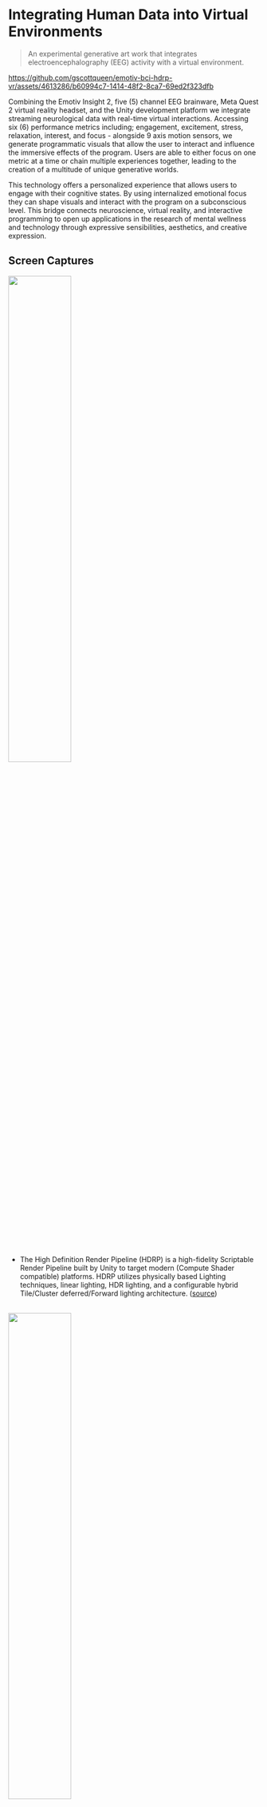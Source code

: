 ﻿# Integrating Human Data into Virtual Environments

> An experimental generative art work that integrates electroencephalography (EEG) activity with a virtual environment.
 
https://github.com/gscottqueen/emotiv-bci-hdrp-vr/assets/4613286/b60994c7-1414-48f2-8ca7-69ed2f323dfb

Combining the Emotiv Insight 2, five (5) channel EEG brainware, Meta Quest 2 virtual reality headset, and the Unity development platform we integrate streaming neurological data with real-time virtual interactions. Accessing six (6) performance metrics including; engagement, excitement, stress, relaxation, interest, and focus - alongside 9 axis motion sensors, we generate programmatic visuals that allow the user to interact and influence the immersive effects of the program. Users are able to either focus on one metric at a time or chain multiple experiences together, leading to the creation of a multitude of unique generative worlds.

This technology offers a personalized experience that allows users to engage with their cognitive states. By using internalized emotional focus they can shape visuals and interact with the program on a subconscious level. This bridge connects neuroscience, virtual reality, and interactive programming to open up applications in the research of mental wellness and technology through expressive sensibilities, aesthetics, and creative expression.

## Screen Captures

<img src="https://github.com/gscottqueen/emotiv-bci-hdrp-vr/assets/4613286/8f290ec8-5e5a-4f5d-aa3a-dba1551fc07e" width=50% height=50%>

</br>

- The High Definition Render Pipeline (HDRP) is a high-fidelity Scriptable Render Pipeline built by Unity to target modern (Compute Shader compatible) platforms. HDRP utilizes physically based Lighting techniques, linear lighting, HDR lighting, and a configurable hybrid Tile/Cluster deferred/Forward lighting architecture. ([source](https://www.bing.com/search?pglt=41&q=high+definition+rendering+pipeline&cvid=90e88c5abd584a6e9d01aba3541f2dc8&aqs=edge.0.0j69i57j0l7.5238j0j1&FORM=ANAB01&PC=U531))

</br>

<img src="https://github.com/gscottqueen/emotiv-bci-hdrp-vr/assets/4613286/5edaa554-ad9e-4265-84b5-49a05372d43c" width=50% height=50%>

</br>

- The graphic menu is integrated to search for avalible devices via bluetooth and allow a user to select which device they would like to integrate with the session.

</br>

<img src="https://github.com/gscottqueen/emotiv-bci-hdrp-vr/assets/4613286/e17efe84-71ec-4475-acd3-8e47be5b69c7" width=50% height=50%>

</br>

- When the channels for emotional response are of a connectivity value greater than 80%, interactive elements intantiate into the scene. Here each of these boxes represents a different emotional data point.

</br>

<img src="https://github.com/gscottqueen/emotiv-bci-hdrp-vr/assets/4613286/7d352ad1-f6cf-4711-9408-7f947754fc08" width=50% height=50%>

</br>

- These data points are then passed through to generative visual effects, like this particle ray system.
 
</br>
 
<img src="https://github.com/gscottqueen/emotiv-bci-hdrp-vr/assets/4613286/e86adae5-7a0c-4d04-b89a-a5bea594c0d6" width=50% height=50%>

</br>

- In some cases we work to push the graphical limits. In this scene we are baking 500000+ animated hair material frames. Eventualy we will push this work to the [DOTS programing design pattern](https://unity.com/dots) to see these limits go even further.

</br>




## Active Development

There are different builds and branches that are in active development, each has its own system and hardware requirements.

**Default System Requirements**

- PC with Graphics Enable GPU
  
  > I'm currently using
  > Version:  Direct3D 11.0 [level 11.1]
    Renderer: NVIDIA GeForce RTX 3070 Ti (ID=0x2482)
    Vendor:   NVIDIA
    VRAM:     8031 MB
    Driver:   31.0.15.2824
 
- Windows 10+ ( the emotiv launcher does not yet support Windows 11)
- Unity 2022+ ( current version is 2022.3.2f1), via the [Unity Hub](https://unity.com/unity-hub)
- [Meta Quest 2](https://www.meta.com/quest/products/quest-2/)
- [Meta Quest Developer Hub](https://developer.oculus.com/meta-quest-developer-hub/)
- [Meta Quest Developer Mode Access](https://www.bing.com/videos/search?q=how+to+set+up+developer+mode+oculus+2&qpvt=how+to+set+up+developer+mode+oculus+2&view=detail&mid=A4BE460E591842321D8BA4BE460E591842321D8B&&FORM=VRDGAR&ru=%2Fvideos%2Fsearch%3Fq%3Dhow%2Bto%2Bset%2Bup%2Bdeveloper%2Bmode%2Boculus%2B2%26qpvt%3Dhow%2Bto%2Bset%2Bup%2Bdeveloper%2Bmode%2Boculus%2B2%26FORM%3DVDRE)
- [Meta Link](https://www.meta.com/quest/setup/)

### 1. Open Explore
[This build package is for demonstration of interactions without the brainware dependency.](https://drive.google.com/file/d/1Qlgar3oFswinqbXLeUL5ud7afwuF94OQ/view?usp=sharing)

### 2. experimental-bci-integration-virtual

We use this branch to work virtualized hardware from the Emotiv Launcher.

**Additional Dependencies**
- [Emotiv Launcher](https://www.emotiv.com/emotiv-launcher/)
- [Emotiv Developers License and Key](https://www.emotiv.com/developer/)

With this branch you can establish a virtual brainware device and use it to imulate generative conection points in the interactive experiences.

### 3. experimental-bci-integration

We use this branch to work with physical brainware.

**Additional Dependencies**
- [Emotiv Insight 2 (5 channel) EEG](https://www.emotiv.com/insight/)

Same as above, but with a physical device connected via bluetooth.  This has some additinoal quaternion data points that are only avalible through the physical device.

#### Dependencies:

This project was initated by leveraging the [Emotiv-Unity-Plugin](https://github.com/Emotiv/unity-plugin) and is included with this project as a submodule.
